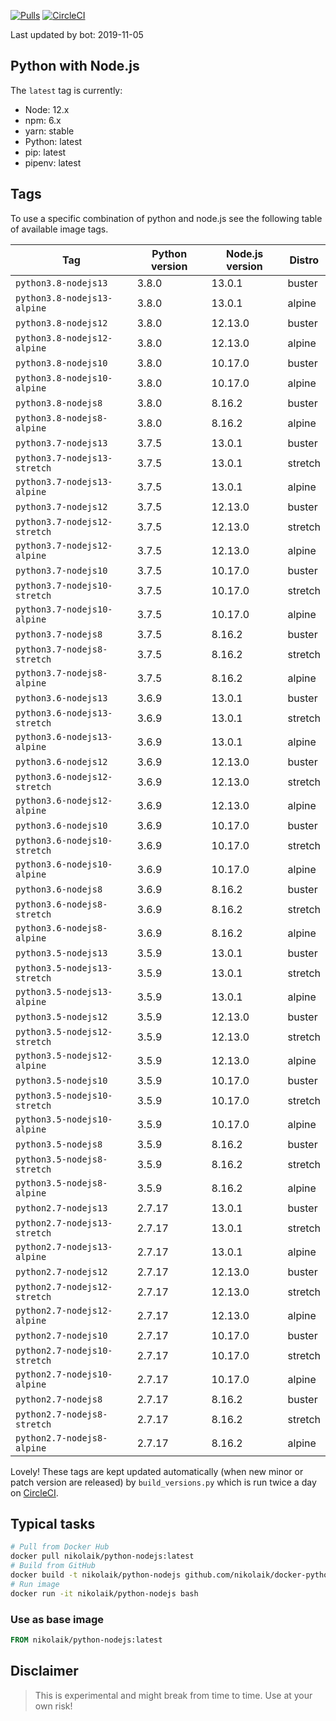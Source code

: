 [![Pulls](https://img.shields.io/docker/pulls/nikolaik/python-nodejs.svg?style=flat-square)](https://hub.docker.com/r/nikolaik/python-nodejs/)
[![CircleCI](https://img.shields.io/circleci/project/github/nikolaik/docker-python-nodejs.svg?style=flat-square)](https://circleci.com/gh/nikolaik/docker-python-nodejs)

Last updated by bot: 2019-11-05

## Python with Node.js
The `latest` tag is currently:

- Node: 12.x
- npm: 6.x
- yarn: stable
- Python: latest
- pip: latest
- pipenv: latest

## Tags
To use a specific combination of python and node.js see the following table of available image tags.

Tag | Python version | Node.js version | Distro
--- | --- | --- | ---
`python3.8-nodejs13` | 3.8.0 | 13.0.1 | buster
`python3.8-nodejs13-alpine` | 3.8.0 | 13.0.1 | alpine
`python3.8-nodejs12` | 3.8.0 | 12.13.0 | buster
`python3.8-nodejs12-alpine` | 3.8.0 | 12.13.0 | alpine
`python3.8-nodejs10` | 3.8.0 | 10.17.0 | buster
`python3.8-nodejs10-alpine` | 3.8.0 | 10.17.0 | alpine
`python3.8-nodejs8` | 3.8.0 | 8.16.2 | buster
`python3.8-nodejs8-alpine` | 3.8.0 | 8.16.2 | alpine
`python3.7-nodejs13` | 3.7.5 | 13.0.1 | buster
`python3.7-nodejs13-stretch` | 3.7.5 | 13.0.1 | stretch
`python3.7-nodejs13-alpine` | 3.7.5 | 13.0.1 | alpine
`python3.7-nodejs12` | 3.7.5 | 12.13.0 | buster
`python3.7-nodejs12-stretch` | 3.7.5 | 12.13.0 | stretch
`python3.7-nodejs12-alpine` | 3.7.5 | 12.13.0 | alpine
`python3.7-nodejs10` | 3.7.5 | 10.17.0 | buster
`python3.7-nodejs10-stretch` | 3.7.5 | 10.17.0 | stretch
`python3.7-nodejs10-alpine` | 3.7.5 | 10.17.0 | alpine
`python3.7-nodejs8` | 3.7.5 | 8.16.2 | buster
`python3.7-nodejs8-stretch` | 3.7.5 | 8.16.2 | stretch
`python3.7-nodejs8-alpine` | 3.7.5 | 8.16.2 | alpine
`python3.6-nodejs13` | 3.6.9 | 13.0.1 | buster
`python3.6-nodejs13-stretch` | 3.6.9 | 13.0.1 | stretch
`python3.6-nodejs13-alpine` | 3.6.9 | 13.0.1 | alpine
`python3.6-nodejs12` | 3.6.9 | 12.13.0 | buster
`python3.6-nodejs12-stretch` | 3.6.9 | 12.13.0 | stretch
`python3.6-nodejs12-alpine` | 3.6.9 | 12.13.0 | alpine
`python3.6-nodejs10` | 3.6.9 | 10.17.0 | buster
`python3.6-nodejs10-stretch` | 3.6.9 | 10.17.0 | stretch
`python3.6-nodejs10-alpine` | 3.6.9 | 10.17.0 | alpine
`python3.6-nodejs8` | 3.6.9 | 8.16.2 | buster
`python3.6-nodejs8-stretch` | 3.6.9 | 8.16.2 | stretch
`python3.6-nodejs8-alpine` | 3.6.9 | 8.16.2 | alpine
`python3.5-nodejs13` | 3.5.9 | 13.0.1 | buster
`python3.5-nodejs13-stretch` | 3.5.9 | 13.0.1 | stretch
`python3.5-nodejs13-alpine` | 3.5.9 | 13.0.1 | alpine
`python3.5-nodejs12` | 3.5.9 | 12.13.0 | buster
`python3.5-nodejs12-stretch` | 3.5.9 | 12.13.0 | stretch
`python3.5-nodejs12-alpine` | 3.5.9 | 12.13.0 | alpine
`python3.5-nodejs10` | 3.5.9 | 10.17.0 | buster
`python3.5-nodejs10-stretch` | 3.5.9 | 10.17.0 | stretch
`python3.5-nodejs10-alpine` | 3.5.9 | 10.17.0 | alpine
`python3.5-nodejs8` | 3.5.9 | 8.16.2 | buster
`python3.5-nodejs8-stretch` | 3.5.9 | 8.16.2 | stretch
`python3.5-nodejs8-alpine` | 3.5.9 | 8.16.2 | alpine
`python2.7-nodejs13` | 2.7.17 | 13.0.1 | buster
`python2.7-nodejs13-stretch` | 2.7.17 | 13.0.1 | stretch
`python2.7-nodejs13-alpine` | 2.7.17 | 13.0.1 | alpine
`python2.7-nodejs12` | 2.7.17 | 12.13.0 | buster
`python2.7-nodejs12-stretch` | 2.7.17 | 12.13.0 | stretch
`python2.7-nodejs12-alpine` | 2.7.17 | 12.13.0 | alpine
`python2.7-nodejs10` | 2.7.17 | 10.17.0 | buster
`python2.7-nodejs10-stretch` | 2.7.17 | 10.17.0 | stretch
`python2.7-nodejs10-alpine` | 2.7.17 | 10.17.0 | alpine
`python2.7-nodejs8` | 2.7.17 | 8.16.2 | buster
`python2.7-nodejs8-stretch` | 2.7.17 | 8.16.2 | stretch
`python2.7-nodejs8-alpine` | 2.7.17 | 8.16.2 | alpine

Lovely! These tags are kept updated automatically (when new minor or patch version are released) by `build_versions.py` which is run twice a day on [CircleCI](https://circleci.com/gh/nikolaik/docker-python-nodejs).

## Typical tasks
```bash
# Pull from Docker Hub
docker pull nikolaik/python-nodejs:latest
# Build from GitHub
docker build -t nikolaik/python-nodejs github.com/nikolaik/docker-python-nodejs
# Run image
docker run -it nikolaik/python-nodejs bash
```

### Use as base image
```Dockerfile
FROM nikolaik/python-nodejs:latest
```

## Disclaimer
> This is experimental and might break from time to time. Use at your own risk!

